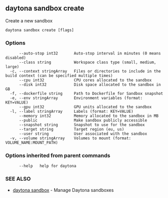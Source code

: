 ## daytona sandbox create

Create a new sandbox

```
daytona sandbox create [flags]
```

### Options

```
      --auto-stop int32       Auto-stop interval in minutes (0 means disabled)
      --class string          Workspace class type (small, medium, large)
  -c, --context stringArray   Files or directories to include in the build context (can be specified multiple times)
      --cpu int32             CPU cores allocated to the sandbox
      --disk int32            Disk space allocated to the sandbox in GB
  -f, --dockerfile string     Path to Dockerfile for Sandbox snapshot
  -e, --env stringArray       Environment variables (format: KEY=VALUE)
      --gpu int32             GPU units allocated to the sandbox
  -l, --label stringArray     Labels (format: KEY=VALUE)
      --memory int32          Memory allocated to the sandbox in MB
      --public                Make sandbox publicly accessible
      --snapshot string       Snapshot to use for the sandbox
      --target string         Target region (eu, us)
      --user string           User associated with the sandbox
  -v, --volume stringArray    Volumes to mount (format: VOLUME_NAME:MOUNT_PATH)
```

### Options inherited from parent commands

```
      --help   help for daytona
```

### SEE ALSO

- [daytona sandbox](daytona_sandbox.md) - Manage Daytona sandboxes

